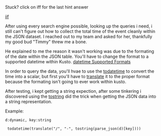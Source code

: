 Stuck? click on iff for the last hint answer

[iif](https://portal.loganalytics.io/Demo?q=H4sIAAAAAAAAA4WQTUvDQBCG74H8h2FPCQSheI4Q2lK8lUYRkSJrdpJOP3aWnVmt4I83qVAvgnN6D8%2FM%2BzAtdimSfi5QsVNin2df8LHDiPBAJ1yhx2gVHdyBHbi4nbkSfpE5n0JSjFDXYObslYWbENr4PjMTFSLvx7NXrsozuE6jartDq1aTQA3U90WwUfB1L%2ByL5VnRO3TryAGjEkp582KerMBmsQZBkVEWyJPS5Ge2F4dnFFOZe9%2FTUS%2FeBirT2h4NlPBHO7pHwdh0HSev9b%2F1yzOJkh%2FA%2FmwIJBl%2F85YUekvHMSqD0DCJTXHHomabZ9%2BlmTB1ZgEAAA%3D%3D)

After using every search engine possible, looking up the queries i need, i still can't figure out how to collect the total time of the event cleanly within the JSON dataset. I reached out to my team and asked for her, thankfully my good bud "Timmy" threw me a bone. 

He explained to me the reason it wasn't working was due to the formating of the date within the JSON table. You'll have to change the format to a supported datetime within Kusto.  [datetime Supported Formats](https://docs.microsoft.com/en-us/azure/kusto/query/scalar-data-types/datetime#supported-formats)

In order to query the data, you'll hvae to use the [todatetime](https://docs.microsoft.com/en-us/azure/kusto/query/todatetimefunction
 ) to convert the time into a scalar, but first you'll have to [translate](https://docs.microsoft.com/en-us/azure/kusto/query/translatefunction) it to the proper format because the formating isn't going to ever work within kusto.

 After testing, i kept getting a string expection, after some tinkering i discovered using the [tostring](https://docs.microsoft.com/en-us/azure/kusto/query/tostringfunction) did the trick when getting the JSON data into a string representation.

 Example:
~~~~
d:dynamic, key:string

 todatetime(translate("/", "-", tostring(parse_json(d)[key])))
~~~~
